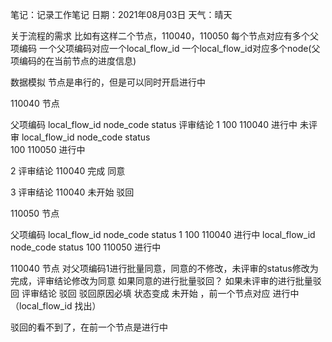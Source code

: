 笔记：记录工作笔记
日期：2021年08月03日
天气：晴天


关于流程的需求
比如有这样二个节点，110040，110050
每个节点对应有多个父项编码 一个父项编码对应一个local_flow_id
一个local_flow_id对应多个node(父项编码的在当前节点的进度信息)

数据模拟 节点是串行的，但是可以同时开启进行中

110040 节点

父项编码   local_flow_id        node_code   status      评审结论
1           100                 110040      进行中        未评审
            local_flow_id      node_code     status    
           100                 110050        进行中
           
  2                                                       评审结论
                               110040         完成              同意
 
  3                                                      评审结论
                               110040        未开始           驳回        
           
110050 节点

父项编码   local_flow_id        node_code   status
1           100                 110040      进行中
           local_flow_id      node_code     status
          100                 110050        进行中
          

110040 节点 对父项编码1进行批量同意，同意的不修改，未评审的status修改为完成，评审结论修改为同意
如果同意的进行批量驳回？
如果未评审的进行批量驳回  评审结论 驳回  驳回原因必填  状态变成 未开始 ，前一个节点对应 进行中（local_flow_id 找出）

驳回的看不到了，在前一个节点是进行中